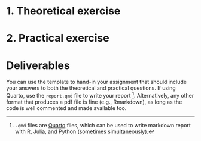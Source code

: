 # 1. Theoretical exercise



# 2. Practical exercise


# Deliverables

You can use the template to hand-in your assignment that should include your answers to both the theoretical and practical questions. If using Quarto, use the `report.qmd` file to write your report [^1]. Alternatively, any other format that produces a pdf file is fine (e.g., Rmarkdown), as long as the code is well commented and made available too.

[^1]: `.qmd` files are [Quarto](https://quarto.org/) files, which can be used to write markdown report with R, Julia, and Python (sometimes simultaneously).
